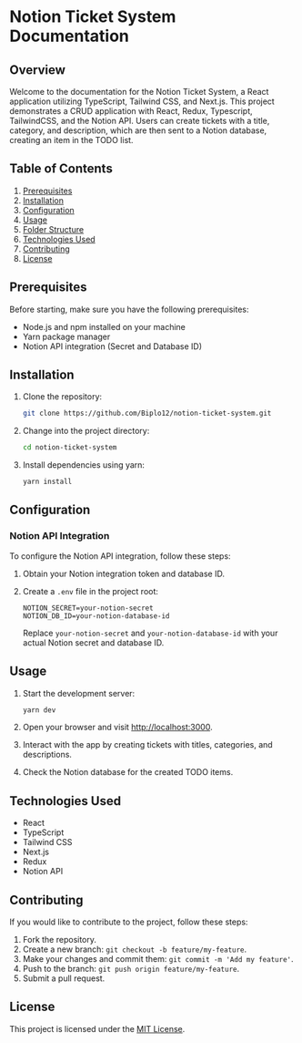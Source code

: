 # Notion Ticket System Documentation

## Overview

Welcome to the documentation for the Notion Ticket System, a React application utilizing TypeScript, Tailwind CSS, and Next.js. This project demonstrates a CRUD application with React, Redux, Typescript, TailwindCSS, and the Notion API. Users can create tickets with a title, category, and description, which are then sent to a Notion database, creating an item in the TODO list.

## Table of Contents

1. [Prerequisites](#prerequisites)
2. [Installation](#installation)
3. [Configuration](#configuration)
4. [Usage](#usage)
5. [Folder Structure](#folder-structure)
6. [Technologies Used](#technologies-used)
7. [Contributing](#contributing)
8. [License](#license)

## Prerequisites

Before starting, make sure you have the following prerequisites:

- Node.js and npm installed on your machine
- Yarn package manager
- Notion API integration (Secret and Database ID)

## Installation

1. Clone the repository:

   ```bash
   git clone https://github.com/Biplo12/notion-ticket-system.git
   ```

2. Change into the project directory:

   ```bash
   cd notion-ticket-system
   ```

3. Install dependencies using yarn:

   ```bash
   yarn install
   ```

## Configuration

### Notion API Integration

To configure the Notion API integration, follow these steps:

1. Obtain your Notion integration token and database ID.

2. Create a `.env` file in the project root:

   ```env
   NOTION_SECRET=your-notion-secret
   NOTION_DB_ID=your-notion-database-id
   ```

   Replace `your-notion-secret` and `your-notion-database-id` with your actual Notion secret and database ID.

## Usage

1. Start the development server:

   ```bash
   yarn dev
   ```

2. Open your browser and visit [http://localhost:3000](http://localhost:3000).

3. Interact with the app by creating tickets with titles, categories, and descriptions.

4. Check the Notion database for the created TODO items.

## Technologies Used

- React
- TypeScript
- Tailwind CSS
- Next.js
- Redux
- Notion API

## Contributing

If you would like to contribute to the project, follow these steps:

1. Fork the repository.
2. Create a new branch: `git checkout -b feature/my-feature`.
3. Make your changes and commit them: `git commit -m 'Add my feature'`.
4. Push to the branch: `git push origin feature/my-feature`.
5. Submit a pull request.

## License

This project is licensed under the [MIT License](LICENSE).
